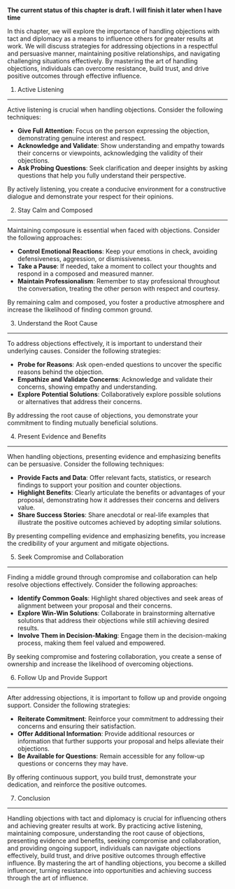 **The current status of this chapter is draft. I will finish it later when I have time**

In this chapter, we will explore the importance of handling objections with tact and diplomacy as a means to influence others for greater results at work. We will discuss strategies for addressing objections in a respectful and persuasive manner, maintaining positive relationships, and navigating challenging situations effectively. By mastering the art of handling objections, individuals can overcome resistance, build trust, and drive positive outcomes through effective influence.

1. Active Listening
-------------------

Active listening is crucial when handling objections. Consider the following techniques:

* **Give Full Attention**: Focus on the person expressing the objection, demonstrating genuine interest and respect.
* **Acknowledge and Validate**: Show understanding and empathy towards their concerns or viewpoints, acknowledging the validity of their objections.
* **Ask Probing Questions**: Seek clarification and deeper insights by asking questions that help you fully understand their perspective.

By actively listening, you create a conducive environment for a constructive dialogue and demonstrate your respect for their opinions.

2. Stay Calm and Composed
-------------------------

Maintaining composure is essential when faced with objections. Consider the following approaches:

* **Control Emotional Reactions**: Keep your emotions in check, avoiding defensiveness, aggression, or dismissiveness.
* **Take a Pause**: If needed, take a moment to collect your thoughts and respond in a composed and measured manner.
* **Maintain Professionalism**: Remember to stay professional throughout the conversation, treating the other person with respect and courtesy.

By remaining calm and composed, you foster a productive atmosphere and increase the likelihood of finding common ground.

3. Understand the Root Cause
----------------------------

To address objections effectively, it is important to understand their underlying causes. Consider the following strategies:

* **Probe for Reasons**: Ask open-ended questions to uncover the specific reasons behind the objection.
* **Empathize and Validate Concerns**: Acknowledge and validate their concerns, showing empathy and understanding.
* **Explore Potential Solutions**: Collaboratively explore possible solutions or alternatives that address their concerns.

By addressing the root cause of objections, you demonstrate your commitment to finding mutually beneficial solutions.

4. Present Evidence and Benefits
--------------------------------

When handling objections, presenting evidence and emphasizing benefits can be persuasive. Consider the following techniques:

* **Provide Facts and Data**: Offer relevant facts, statistics, or research findings to support your position and counter objections.
* **Highlight Benefits**: Clearly articulate the benefits or advantages of your proposal, demonstrating how it addresses their concerns and delivers value.
* **Share Success Stories**: Share anecdotal or real-life examples that illustrate the positive outcomes achieved by adopting similar solutions.

By presenting compelling evidence and emphasizing benefits, you increase the credibility of your argument and mitigate objections.

5. Seek Compromise and Collaboration
------------------------------------

Finding a middle ground through compromise and collaboration can help resolve objections effectively. Consider the following approaches:

* **Identify Common Goals**: Highlight shared objectives and seek areas of alignment between your proposal and their concerns.
* **Explore Win-Win Solutions**: Collaborate in brainstorming alternative solutions that address their objections while still achieving desired results.
* **Involve Them in Decision-Making**: Engage them in the decision-making process, making them feel valued and empowered.

By seeking compromise and fostering collaboration, you create a sense of ownership and increase the likelihood of overcoming objections.

6. Follow Up and Provide Support
--------------------------------

After addressing objections, it is important to follow up and provide ongoing support. Consider the following strategies:

* **Reiterate Commitment**: Reinforce your commitment to addressing their concerns and ensuring their satisfaction.
* **Offer Additional Information**: Provide additional resources or information that further supports your proposal and helps alleviate their objections.
* **Be Available for Questions**: Remain accessible for any follow-up questions or concerns they may have.

By offering continuous support, you build trust, demonstrate your dedication, and reinforce the positive outcomes.

7. Conclusion
-------------

Handling objections with tact and diplomacy is crucial for influencing others and achieving greater results at work. By practicing active listening, maintaining composure, understanding the root cause of objections, presenting evidence and benefits, seeking compromise and collaboration, and providing ongoing support, individuals can navigate objections effectively, build trust, and drive positive outcomes through effective influence. By mastering the art of handling objections, you become a skilled influencer, turning resistance into opportunities and achieving success through the art of influence.

